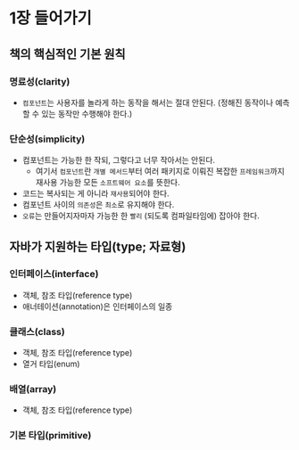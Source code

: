 # 1장 들어가기
## 책의 핵심적인 기본 원칙
### 명료성(clarity)
- `컴포넌트`는 사용자를 놀라게 하는 동작을 해서는 절대 안된다.
(정해진 동작이나 예측할 수 있는 동작만 수행해야 한다.)
### 단순성(simplicity)
- 컴포넌트는 가능한 한 작되, 그렇다고 너무 작아서는 안된다. 
    - 여기서 `컴포넌트`란 `개별 메서드`부터 여러 패키지로 이뤄진 복잡한 `프레임워크`까지 재사용 가능한 모든 `소프트웨어 요소`를 뜻한다.
- 코드는 복사되는 게 아니라 `재사용`되어야 한다.
- 컴포넌트 사이의 `의존성`은 `최소`로 유지해야 한다.
- `오류`는 만들어지자마자 가능한 한 `빨리` (되도록 컴파일타임에) 잡아야 한다.

## 자바가 지원하는 타입(type; 자료형)
### 인터페이스(interface)
- 객체, 참조 타입(reference type)
- 애너테이션(annotation)은 인터페이스의 일종
### 클래스(class)
- 객체, 참조 타입(reference type)
- 열거 타입(enum)
### 배열(array)
- 객체, 참조 타입(reference type)
### 기본 타입(primitive)

